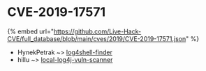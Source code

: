# CVE-2019-17571
{% embed url="https://github.com/Live-Hack-CVE/full_database/blob/main/cves/2019/CVE-2019-17571.json" %}

* HynekPetrak ~> [log4shell-finder](https://www.alice-snow.ru/2019/database/cve-2019-17571/log4shell-finder-hynekpetrak)
* hillu ~> [local-log4j-vuln-scanner](https://www.alice-snow.ru/2019/database/cve-2019-17571/local-log4j-vuln-scanner-hillu)
